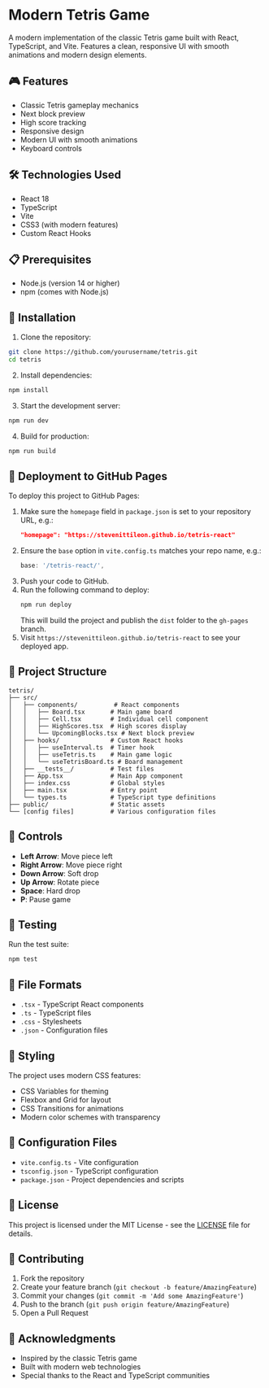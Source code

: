 # Modern Tetris Game

A modern implementation of the classic Tetris game built with React, TypeScript, and Vite. Features a clean, responsive UI with smooth animations and modern design elements.

## 🎮 Features

- Classic Tetris gameplay mechanics
- Next block preview
- High score tracking
- Responsive design
- Modern UI with smooth animations
- Keyboard controls

## 🛠️ Technologies Used

- React 18
- TypeScript
- Vite
- CSS3 (with modern features)
- Custom React Hooks

## 📋 Prerequisites

- Node.js (version 14 or higher)
- npm (comes with Node.js)

## 🚀 Installation

1. Clone the repository:
```bash
git clone https://github.com/yourusername/tetris.git
cd tetris
```

2. Install dependencies:
```bash
npm install
```

3. Start the development server:
```bash
npm run dev
```

4. Build for production:
```bash
npm run build
```

## 🚀 Deployment to GitHub Pages

To deploy this project to GitHub Pages:

1. Make sure the `homepage` field in `package.json` is set to your repository URL, e.g.:
   ```json
   "homepage": "https://stevenittileon.github.io/tetris-react"
   ```
2. Ensure the `base` option in `vite.config.ts` matches your repo name, e.g.:
   ```ts
   base: '/tetris-react/',
   ```
3. Push your code to GitHub.
4. Run the following command to deploy:
   ```bash
   npm run deploy
   ```
   This will build the project and publish the `dist` folder to the `gh-pages` branch.
5. Visit `https://stevenittileon.github.io/tetris-react` to see your deployed app.

## 🎯 Project Structure

```
tetris/
├── src/
│   ├── components/          # React components
│   │   ├── Board.tsx       # Main game board
│   │   ├── Cell.tsx        # Individual cell component
│   │   ├── HighScores.tsx  # High scores display
│   │   └── UpcomingBlocks.tsx # Next block preview
│   ├── hooks/              # Custom React hooks
│   │   ├── useInterval.ts  # Timer hook
│   │   ├── useTetris.ts    # Main game logic
│   │   └── useTetrisBoard.ts # Board management
│   ├── __tests__/          # Test files
│   ├── App.tsx             # Main App component
│   ├── index.css           # Global styles
│   ├── main.tsx            # Entry point
│   └── types.ts            # TypeScript type definitions
├── public/                 # Static assets
└── [config files]          # Various configuration files
```

## 🎹 Controls

- **Left Arrow**: Move piece left
- **Right Arrow**: Move piece right
- **Down Arrow**: Soft drop
- **Up Arrow**: Rotate piece
- **Space**: Hard drop
- **P**: Pause game

## 🧪 Testing

Run the test suite:
```bash
npm test
```

## 📝 File Formats

- `.tsx` - TypeScript React components
- `.ts` - TypeScript files
- `.css` - Stylesheets
- `.json` - Configuration files

## 🎨 Styling

The project uses modern CSS features:
- CSS Variables for theming
- Flexbox and Grid for layout
- CSS Transitions for animations
- Modern color schemes with transparency

## 🔧 Configuration Files

- `vite.config.ts` - Vite configuration
- `tsconfig.json` - TypeScript configuration
- `package.json` - Project dependencies and scripts

## 📄 License

This project is licensed under the MIT License - see the [LICENSE](LICENSE) file for details.

## 👥 Contributing

1. Fork the repository
2. Create your feature branch (`git checkout -b feature/AmazingFeature`)
3. Commit your changes (`git commit -m 'Add some AmazingFeature'`)
4. Push to the branch (`git push origin feature/AmazingFeature`)
5. Open a Pull Request

## 🙏 Acknowledgments

- Inspired by the classic Tetris game
- Built with modern web technologies
- Special thanks to the React and TypeScript communities
